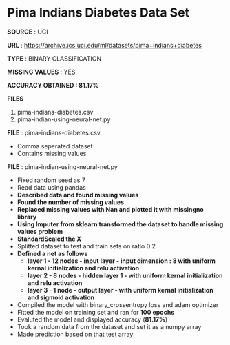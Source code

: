 # Pima Indians Diabetes Data Set 

**SOURCE** : UCI

**URL** : https://archive.ics.uci.edu/ml/datasets/pima+indians+diabetes

**TYPE** : BINARY CLASSIFICATION

**MISSING VALUES** : YES

**ACCURACY OBTAINED : 81.17%**

**FILES**

1. pima-indians-diabetes.csv
2. pima-indian-using-neural-net.py

**FILE** : pima-indians-diabetes.csv

* Comma seperated dataset
* Contains missing values

**FILE** : pima-indian-using-neural-net.py

* Fixed random seed as 7 
* Read data using pandas
* **Described data and found missing values**
* **Found the number of missing values**
* **Replaced missing values with Nan and plotted it with missingno library**
* **Using Imputer from sklearn transformed the dataset to handle missing values problem**
* **StandardScaled the X**
* Splitted dataset to test and train sets on ratio 0.2
* **Defined a net as follows**
   * **layer 1 - 12 nodes - input layer - input dimension : 8 with uniform kernal initialization and relu activation**
   * **layer 2 - 8 nodes - hidden layer 1 - with uniform kernal initialization and relu activation**
   * **layer 3 - 1 node - output layer - with uniform kernal initialization and sigmoid activation**
* Compiled the model with binary_crossentropy loss and adam optimizer
* Fitted the model on training set and ran for **100 epochs**
* Evaluted the model and displayed accuracy (**81.17%**)
* Took a random data from the dataset and set it as a numpy array
* Made prediction based on that test array

